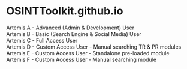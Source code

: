 # OSINTToolkit.github.io

Artemis A - Advanced (Admin & Development) User<br>
Artemis B - Basic (Search Engine & Social Media) User<br>
Artemis C - Full Access User<br>
Artemis D - Custom Access User - Manual searching TR & PR modules<br>
Artemis E - Custom Access User - Standalone pre-loaded module<br>
Artemis F - Custom Access User - Manual searching module
